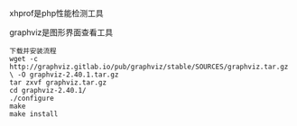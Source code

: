 xhprof是php性能检测工具

graphviz是图形界面查看工具

```
下载并安装流程
wget -c http://graphviz.gitlab.io/pub/graphviz/stable/SOURCES/graphviz.tar.gz \ -O graphviz-2.40.1.tar.gz
tar zxvf graphviz.tar.gz
cd graphviz-2.40.1/
./configure
make
make install
```



